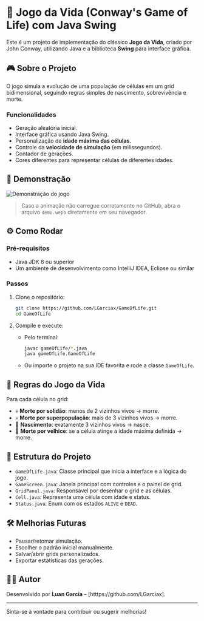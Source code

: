 # 🌱 Jogo da Vida (Conway's Game of Life) com Java Swing

Este é um projeto de implementação do clássico **Jogo da Vida**, criado por John Conway, utilizando Java e a biblioteca **Swing** para interface gráfica.

## 🎮 Sobre o Projeto

O jogo simula a evolução de uma população de células em um grid bidimensional, seguindo regras simples de nascimento, sobrevivência e morte.

### Funcionalidades

- Geração aleatória inicial.
- Interface gráfica usando Java Swing.
- Personalização de **idade máxima das células**.
- Controle da **velocidade de simulação** (em milissegundos).
- Contador de gerações.
- Cores diferentes para representar células de diferentes idades.

## 📸 Demonstração

![Demonstração do jogo](demo.webp)

> Caso a animação não carregue corretamente no GitHub, abra o arquivo `demo.wepb` diretamente em seu navegador.

## ⚙️ Como Rodar

### Pré-requisitos

- Java JDK 8 ou superior
- Um ambiente de desenvolvimento como IntelliJ IDEA, Eclipse ou similar

### Passos

1. Clone o repositório:
   ```bash
   git clone https://github.com/LGarciax/GameOfLife.git
   cd GameOfLife
   ```

2. Compile e execute:
   - Pelo terminal:
     ```bash
     javac gameOfLife/*.java
     java gameOfLife.GameOfLife
     ```

   - Ou importe o projeto na sua IDE favorita e rode a classe `GameOfLife`.

## 🧠 Regras do Jogo da Vida

Para cada célula no grid:

- 💀 **Morte por solidão**: menos de 2 vizinhos vivos → morre.
- 💀 **Morte por superpopulação**: mais de 3 vizinhos vivos → morre.
- 🌱 **Nascimento**: exatamente 3 vizinhos vivos → nasce.
- 🧛 **Morte por velhice**: se a célula atinge a idade máxima definida → morre.

## 🧹 Estrutura do Projeto

- `GameOfLife.java`: Classe principal que inicia a interface e a lógica do jogo.
- `GameScreen.java`: Janela principal com controles e o painel de grid.
- `GridPanel.java`: Responsável por desenhar o grid e as células.
- `Cell.java`: Representa uma célula com idade e status.
- `Status.java`: Enum com os estados `ALIVE` e `DEAD`.

## 🛠 Melhorias Futuras

- Pausar/retomar simulação.
- Escolher o padrão inicial manualmente.
- Salvar/abrir grids personalizados.
- Exportar estatísticas das gerações.

## 👨‍💼 Autor

Desenvolvido por **Luan Garcia** – [htttps://github.com/LGarciax].

---

Sinta-se à vontade para contribuir ou sugerir melhorias!

